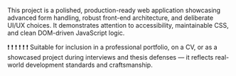 This project is a polished, production-ready web application showcasing advanced form handling,
robust front-end architecture, and deliberate UI/UX choices. It demonstrates attention to accessibility,
maintainable CSS, and clean DOM-driven JavaScript logic. 








❗                ❗                  ❗                       ❗                    ❗                ❗
Suitable for inclusion in a professional portfolio, on a CV, or as a showcased project during interviews and
thesis defenses — it reflects real-world development standards and craftsmanship.

